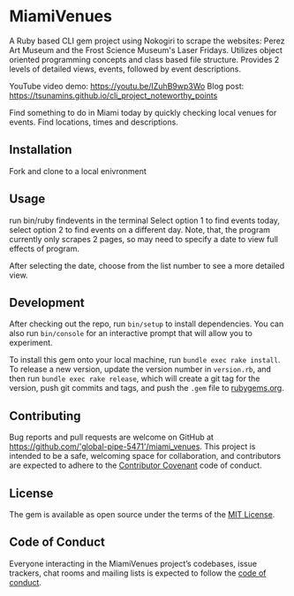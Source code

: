 # MiamiVenues
A Ruby based CLI gem project using Nokogiri to scrape the websites: Perez Art Museum and the Frost Science Museum's Laser Fridays.  Utilizes object oriented programming concepts and class based file structure.  Provides 2 levels of detailed views, events, followed by event descriptions.

YouTube video demo: https://youtu.be/IZuhB9wp3Wo
Blog post: https://tsunamins.github.io/cli_project_noteworthy_points

Find something to do in Miami today by quickly checking local venues for events.  Find locations, times and descriptions.

## Installation

Fork and clone to a local enivronment

## Usage

run bin/ruby findevents in the terminal
Select option 1 to find events today, select option 2 to find events on a different day.  Note, that, the program currently only scrapes 2 pages, so may need to specify a date to view full effects of program.

After selecting the date, choose from the list number to see a more detailed view.

## Development

After checking out the repo, run `bin/setup` to install dependencies. You can also run `bin/console` for an interactive prompt that will allow you to experiment.

To install this gem onto your local machine, run `bundle exec rake install`. To release a new version, update the version number in `version.rb`, and then run `bundle exec rake release`, which will create a git tag for the version, push git commits and tags, and push the `.gem` file to [rubygems.org](https://rubygems.org).

## Contributing

Bug reports and pull requests are welcome on GitHub at https://github.com/'global-pipe-5471'/miami_venues. This project is intended to be a safe, welcoming space for collaboration, and contributors are expected to adhere to the [Contributor Covenant](http://contributor-covenant.org) code of conduct.

## License

The gem is available as open source under the terms of the [MIT License](https://opensource.org/licenses/MIT).

## Code of Conduct

Everyone interacting in the MiamiVenues project’s codebases, issue trackers, chat rooms and mailing lists is expected to follow the [code of conduct](https://github.com/'global-pipe-5471'/miami_venues/blob/master/CODE_OF_CONDUCT.md).
